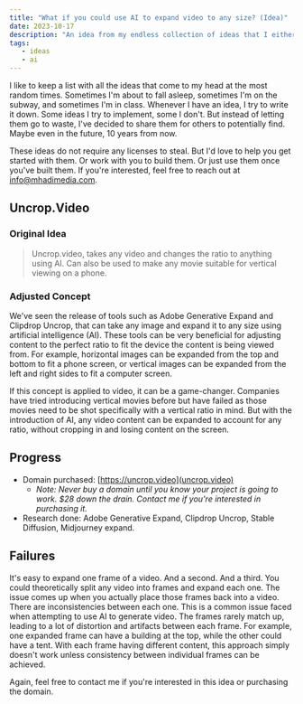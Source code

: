 ```yaml
---
title: "What if you could use AI to expand video to any size? (Idea)"
date: 2023-10-17
description: "An idea from my endless collection of ideas that I either don't have the time or dedication to follow through with. No license required to steal."
tags:
   - ideas
   - ai
---
```

I like to keep a list with all the ideas that come to my head at the most random times. Sometimes I'm about to fall asleep, sometimes I'm on the subway, and sometimes I'm in class. Whenever I have an idea, I try to write it down. Some ideas I try to implement, some I don't. But instead of letting them go to waste, I've decided to share them for others to potentially find. Maybe even in the future, 10 years from now.

These ideas do not require any licenses to steal. But I'd love to help you get started with them. Or work with you to build them. Or just use them once you've built them. If you're interested, feel free to reach out at [info@mhadimedia.com](mailto:info@mhadimedia.com).

## Uncrop.Video
### Original Idea
> Uncrop.video, takes any video and changes the ratio to anything using AI. Can also be used to make any movie suitable for vertical viewing on a phone.

### Adjusted Concept
We've seen the release of tools such as Adobe Generative Expand and Clipdrop Uncrop, that can take any image and expand it to any size using artificial intelligence (AI). These tools can be very beneficial for adjusting content to the perfect ratio to fit the device the content is being viewed from. For example, horizontal images can be expanded from the top and bottom to fit a phone screen, or vertical images can be expanded from the left and right sides to fit a computer screen.

If this concept is applied to video, it can be a game-changer. Companies have tried introducing vertical movies before but have failed as those movies need to be shot specifically with a vertical ratio in mind. But with the introduction of AI, any video content can be expanded to account for any ratio, without cropping in and losing content on the screen.

## Progress
- Domain purchased: [https://uncrop.video](uncrop.video)
  - *Note: Never buy a domain until you know your project is going to work. $28 down the drain. Contact me if you're interested in purchasing it.*
- Research done: Adobe Generative Expand, Clipdrop Uncrop, Stable Diffusion, Midjourney expand.

## Failures
It's easy to expand one frame of a video. And a second. And a third. You could theoretically split any video into frames and expand each one. The issue comes up when you actually place those frames back into a video. There are inconsistencies between each one. This is a common issue faced when attempting to use AI to generate video. The frames rarely match up, leading to a lot of distortion and artifacts between each frame. For example, one expanded frame can have a building at the top, while the other could have a tent. With each frame having different content, this approach simply doesn't work unless consistency between individual frames can be achieved.

Again, feel free to contact me if you're interested in this idea or purchasing the domain.